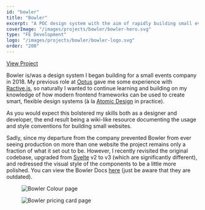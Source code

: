 ```yaml
---
id: "bowler"
title: "Bowler"
excerpt: "A POC design system with the aim of rapidly building small event websites. Built using Svelte components."
coverImage: "/images/projects/bowler/bowler-hero.svg"
type: "FE Development"
logo: "/images/projects/bowler/bowler-logo.svg"
order: "200"
---
```


<div class="_text-center _spaced-t">
  <a href="https://bowler-docs.simonlayfield.now.sh/" class="ui-button" target="_blank">View Project</a>
</div>

Bowler is/was a design system I began building for a small events company in 2018. My previous role at <a href='https://www.optus.com.au/' target='_blank'>Optus</a> gave me some experience with <a href='https://ractive.js.org/' target='_blank'>Ractive.js</a>, so naturally I wanted to continue learning and building on my knowledge of how modern frontend frameworks can be used to create smart, flexible design systems (à la <a href='http://bradfrost.com/blog/post/atomic-web-design/' target='_blank'>Atomic Design</a> in practice).

As you would expect this bolstered my skills both as a designer and developer, the end result being a wiki-like resource documenting the usage and style conventions for building small websites.

Sadly, since my departure from the company prevented Bowler from ever seeing production on more than one website the project remains only a fraction of what it set out to be. However, I recently revisited the original codebase, upgraded from <a href='https://svelte.dev/' target='_blank'>Svelte</a> v2 to v3 (which are significantly different), and redressed the visual style of the components to be a little more polished. You can view the Bowler Docs <a href='https://bowler-docs.simonlayfield.now.sh/' target='_blank'>here</a> (just be aware that they are outdated).

<figure><img src='/images/projects/bowler/bowler-page.jpg' alt='Bowler Colour page'></figure>
<figure><img src='/images/projects/bowler/bowler-page-002.png' alt='Bowler pricing card page'></figure>
